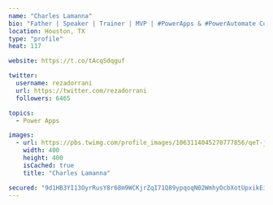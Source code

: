 ```yaml
---
name: "Charles Lamanna"
bio: "Father | Speaker | Trainer | MVP | #PowerApps & #PowerAutomate Community Super User | YouTuber Right-pointing triangle http://youtube.com/c/rezadorrani | Learn - Share - Clockwise rightwards and leftwards open circle arrows"
location: Houston, TX
type: "profile"
heat: 117

website: https://t.co/tAcqSdqguf

twitter:
  username: rezadorrani
  url: https://twitter.com/rezadorrani
  followers: 6465

topics:
  - Power Apps

images:
  - url: https://pbs.twimg.com/profile_images/1063114045270777856/qeT-jpWr_400x400.jpg
    width: 400
    height: 400
    isCached: true
    title: "Charles Lamanna"

secured: "9d1HB3YI13OyrRusY8r68m9WCKjrZqI71Q89ypqoqN02WmhyOcbXotUpxikEiRtZlujYyFoSCVUVjGuW1V09aOkGrfSUz/ncqinCaOXnbZDatFksAGKB8oPkd/kISbzuvqNR/p49isQ1uJEO5Lsx1i9U7RxuT0EexE/3hF+E3lNopM1bmK/1+DU1ig8lpMomlR2skxgp6DsN+JEXs7ngXyJhx5Ti8M5KtbeiawI15rfCPJmF4sqiM0RJ0yQPf03n/v6RGmpLA4YKXQI5KG+LPj9Qt3hg8Ty7YOKMzhbAo0dR7goIG1fHtT7XG1Z7nE88asLZ2nwCi4PjtjXdI/kR1beYXgdB2MJqH90I2rIWrS2K+Wbd2D+M4BEMcka5+dQt+Yltm/214L5mtHo5tDzJQMHl4K8hEqyutBxs07+lAWQ=;HTQZxRRBPC/WQoTJa5MZxA=="
---
```


